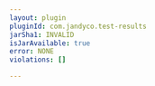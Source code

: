 ```yaml
---
layout: plugin
pluginId: com.jandyco.test-results
jarSha1: INVALID
isJarAvailable: true
error: NONE
violations: []

---
```


